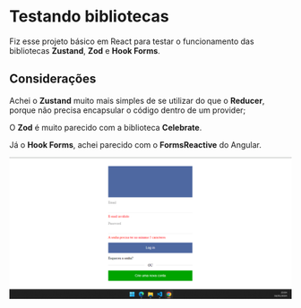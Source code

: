 # Testando bibliotecas

Fiz esse projeto básico em React para testar o funcionamento das bibliotecas **Zustand**, **Zod** e **Hook Forms**. 

## Considerações 

Achei o **Zustand** muito mais simples de se utilizar do que o **Reducer**, porque não precisa encapsular o código dentro
de um provider;

O **Zod** é muito parecido com a biblioteca **Celebrate**.

Já o **Hook Forms**, achei parecido com o **FormsReactive** do Angular.

![Alt text](image.png)